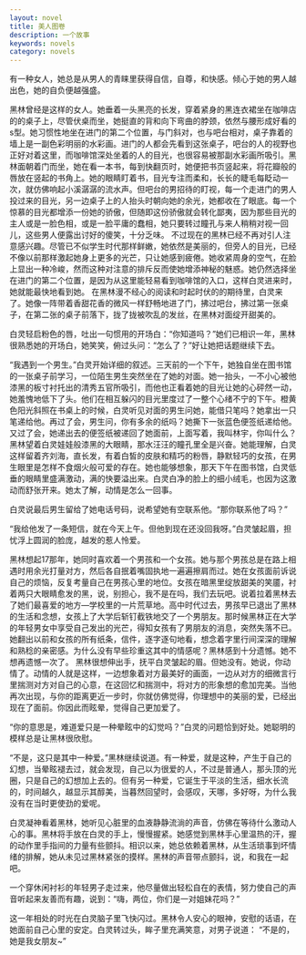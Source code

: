 ```yaml
---
layout: novel
title: 美人图卷
description: 一个故事
keywords: novels
category: novels
---
```

有一种女人，她总是从男人的青睐里获得自信，自尊，和快感。倾心于她的男人越出色，她的自负便越强盛。  

黑林曾经是这样的女人。她垂着一头黑亮的长发，穿着紧身的黑连衣裙坐在咖啡店的的桌子上，尽管伏桌而坐，她挺直的背和向下弯曲的脖颈，依然与腰形成好看的s型。她习惯性地坐在进门的第二个位置，与门斜对，也与吧台相对，桌子靠着的墙上是一副色彩明丽的水彩画。进门的人都会先看到这张桌子，吧台的人的视野也正好对着这里，而咖啡馆深处坐着的人的目光，也很容易被那副水彩画所吸引。黑林面朝着门而坐，她在看一本书，每到快翻页时，她便把书页竖起来，将花瓣般的唇放在竖起的书角上。她的眼睛盯着书，目光专注而柔和，长长的睫毛每眨动一次，就仿佛响起小溪潺潺的流水声。但吧台的男招待的盯视，每一个走进门的男人投过来的目光，另一边桌子上的人抬头时朝向她的余光，她都收在了眼底。每一个惊慕的目光都增添一份她的骄傲，但随即这份骄傲就会转化鄙夷，因为那些目光的主人或是一脸色相，或是一脸平庸的蠢相，她只要转过瞳孔与来人稍稍对视一回儿，这些男人便露出讨好的傻笑，十分乏味。
不过现在的黑林已经不再对引人注意感兴趣。尽管已不似学生时代那样鲜嫩，她依然是美丽的，但旁人的目光，已经不像以前那样激起她身上更多的光芒，只让她感到疲倦。她收紧周身的空气，在脸上显出一种冷峻，然而这种对注意的排斥反而使她增添神秘的魅惑。她仍然选择坐在进门的第二个位置，是因为从这里能轻易看到咖啡馆的入口，这样白灵进来时，她就能最快地看到她。
在黑林漫不经心的阅读和时起时伏的的期待里，白灵来了。她像一阵带着香甜花香的微风一样舒畅地进了门，拂过吧台，拂过第一张桌子，在第二张的桌子前落下，拢了拢被吹乱的发丝，在黑林对面绽开甜美的。         

白灵轻启粉色的唇，吐出一句惯用的开场白：“你知道吗？”她们已相识一年，黑林很熟悉她的开场白，她笑笑，俯过头问：“怎么了？”好让她把话题继续下去。       

“我遇到一个男生。”白灵开始详细的叙述。三天前的一个下午，她独自坐在图书馆的一张桌子前学习，一位陌生男生突然坐在了她的对面。她一抬头，一不小心被他漆黑的板寸衬托出的清秀五官所吸引，而他也正看着她的目光让她的心砰然一动，她羞愧地低下了头。他们在相互躲闪的目光里度过了一整个心绪不宁的下午。橙黄色阳光斜照在书桌上的时候，白灵听见对面的男生问她，能借只笔吗？她拿出一只笔递给他。再过了会，男生问，你有多余的纸吗？她撕下一张蓝色便签纸递给他。又过了会，她递出去的便签纸被递回了她面前，上面写着，我叫林宇，你叫什么？
黑林望着白灵娃娃般漆黑的大眼睛，那水汪汪的瞳孔里全是兴奋。她能理解，白灵这样留着齐刘海，直长发，有着白皙的皮肤和精巧的粉唇，静默轻巧的女孩，在男生眼里是怎样不食烟火般可爱的存在。她也能够想象，那天下午在图书馆，白灵低垂的眼睛里盛满激动，满的快要溢出来。白灵白净的脸上的细小绒毛，也因为这激动而舒张开来。她太了解，动情是怎么一回事。    

白灵说最后男生留给了她电话号码，说希望她有空联系他。“那你联系他了吗？”               

“我给他发了一条短信，就在今天上午。但他到现在还没回我呀。”白灵皱起眉，担忧浮上圆润的脸庞，越发的惹人怜爱。       

黑林想起17那年，她同时喜欢着一个男孩和一个女孩。她与那个男孩总是在路上相遇时用余光打量对方，然后各自抿着嘴固执地一遍遍擦肩而过。她在女孩面前诉说自己的烦恼，反复考量自己在男孩心里的地位。女孩在暗黑里绽放甜美的笑靥，衬着两只大眼睛愈发的黑，说，别担心，我不是在吗，我们去玩吧。说着拉着黑林去了她们最喜爱的地方—学校里的一片荒草地。高中时代过去，男孩早已退出了黑林的生活和念想，女孩上了大学后斩钉截铁地交了一个男朋友。那时候黑林正在大学的年轻男女中享受自己发出的光芒，得知女孩有了男朋友的消息，突然失落不已。她翻出以前和女孩的所有纸条，信件，逐字逐句地看，想念着字里行间深深的理解和熟稔的亲密感。为什么没有早些珍重这其中的情感呢？黑林感到十分遗憾。她不想再遗憾一次了。
黑林很想伸出手，抚平白灵皱起的眉。但她没有。她说，你动情了。动情的人就是这样，一边想象着对方最美好的画面，一边从对方的细微言行里揣测对方对自己的心意，在这回忆和揣测中，将对方的形象想的愈加完美。当他再次出现，与你的距离更近一步时，你就仿佛觉得，你理想中的美丽的爱，已经出现在了面前。你因此而眩晕，觉得自己更加爱了。   

“你的意思是，难道爱只是一种晕眩中的幻觉吗？”白灵的问题恰到好处。她聪明的模样总是让黑林很欣慰。            

“不是，这只是其中一种爱。”黑林继续说道。有一种爱，就是这种，产生于自己的幻想，当晕眩褪去过，就会发现，自己以为很爱的人，不过是普通人，那头顶的光圈，只是自己的幻想加上去的。但有另一种爱，它诞生于平淡的生活，细水长流的，时间越久，越显示其醇美，当暮然回望时，会感叹，天哪，多好呀，为什么我没有在当时更使劲的爱呢。

白灵凝神看着黑林，她听见心脏里的血液静静流淌的声音，仿佛在等待什么激动人心的事。黑林将手放在白灵的手上，慢慢握紧。她感觉到黑林手心里温热的汗，握的动作里手指间的力量有些颤抖。相识以来，她总依赖着黑林，从生活琐事到坏情绪的排解，她从未见过黑林紧张的摸样。黑林的声音带点颤抖，说，和我在一起吧。

一个穿休闲衬衫的年轻男子走过来，他尽量做出轻松自在的表情，努力使自己的声音听起来友善而有趣，说到：“嗨，两位，你们是一对姐妹花吗？”

这一年相处的时光在白灵脑子里飞快闪过。黑林令人安心的眼神，安慰的话语，在她面前自己心里的安定。白灵转过头，眸子里充满笑意，对男子说道：
“不是的，她是我女朋友~”
